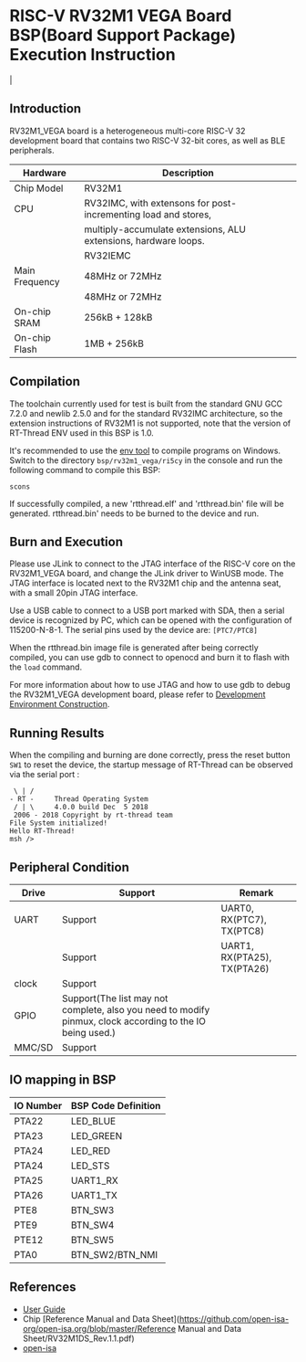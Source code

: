 # RISC-V RV32M1 VEGA Board BSP(Board Support Package) Execution Instruction

[](README_zh.md) |

## Introduction

RV32M1_VEGA board is a heterogeneous multi-core RISC-V 32 development board that contains two RISC-V 32-bit cores, as well as BLE peripherals.

| Hardware       | Description                                                  |
| -------------- | ------------------------------------------------------------ |
| Chip Model     | RV32M1                                                       |
| CPU            | RV32IMC, with extensons for post-incrementing load and stores, |
|                | multiply-accumulate extensions, ALU extensions, hardware loops. |
|                | RV32IEMC                                                     |
| Main Frequency | 48MHz or 72MHz                                               |
|                | 48MHz or 72MHz                                               |
| On-chip SRAM   | 256kB + 128kB                                                |
| On-chip Flash  | 1MB + 256kB                                                  |

## **Compilation**

The toolchain currently used for test is built from the standard GNU GCC 7.2.0 and newlib 2.5.0 and for the standard RV32IMC architecture, so the extension instructions of RV32M1 is not supported, note that the version of RT-Thread ENV used in this BSP is 1.0.

It's recommended to use the [env tool](https://www.rt-thread.io/download.html?download=Env) to compile programs on Windows. Switch to the directory `bsp/rv32m1_vega/ri5cy` in the console and run the following command to compile this BSP:

```
scons
```

If successfully compiled, a new 'rtthread.elf' and 'rtthread.bin' file will be generated. rtthread.bin' needs to be burned to the device and run.

## Burn and Execution

Please use JLink to connect to the JTAG interface of the RISC-V core on the RV32M1_VEGA board, and change the JLink driver to WinUSB mode. The JTAG interface is located next to the RV32M1 chip and the antenna seat, with a small 20pin JTAG interface.

Use a USB cable to connect to a USB port marked with SDA, then a serial device is recognized by PC, which can be opened with the configuration of 115200-N-8-1. The serial pins used by the device are: `[PTC7/PTC8]`

When the rtthread.bin image file is generated after being correctly compiled, you can use gdb to connect to openocd and burn it to flash with the `load` command.

For more information about how to use JTAG and how to use gdb to debug the RV32M1_VEGA development board, please refer to [Development Environment Construction](https://github.com/open-isa-org/open-isa-org/open-isa.org/blob/master/RV32M1_Vega_Develop_Environment_Setup.pdf).

## Running Results

When the compiling and burning are done correctly, press the reset button `SW1` to reset the device, the startup message of RT-Thread can be observed via the serial port :

```
 \ | /
- RT -     Thread Operating System
 / | \     4.0.0 build Dec  5 2018
 2006 - 2018 Copyright by rt-thread team
File System initialized!
Hello RT-Thread!
msh />
```

## Peripheral Condition

| Drive  | Support                                                      | Remark                      |
| ------ | ------------------------------------------------------------ | --------------------------- |
| UART   | Support                                                      | UART0, RX(PTC7), TX(PTC8)   |
|        | Support                                                      | UART1, RX(PTA25), TX(PTA26) |
| clock  | Support                                                      |                             |
| GPIO   | Support(The list may not complete, also you need to modify pinmux, clock according to the IO being used.) |                             |
| MMC/SD | Support                                                      |                             |

## **IO mapping in BSP**

| IO Number | BSP Code Definition |
| --------- | ------------------- |
| PTA22     | LED_BLUE            |
| PTA23     | LED_GREEN           |
| PTA24     | LED_RED             |
| PTA24     | LED_STS             |
| PTA25     | UART1_RX            |
| PTA26     | UART1_TX            |
| PTE8      | BTN_SW3             |
| PTE9      | BTN_SW4             |
| PTE12     | BTN_SW5             |
| PTA0      | BTN_SW2/BTN_NMI     |

## References

- [User Guide](https://github.com/open-isa-org/open-isa.org/blob/master/RV32M1_VEGA_Board_User_Guide.pdf)
- Chip [Reference Manual and Data Sheet](https://github.com/open-isa-org/open-isa.org/blob/master/Reference Manual and Data Sheet/RV32M1DS_Rev.1.1.pdf)
- [open-isa](https://github.com/open-isa-org/open-isa.org)


